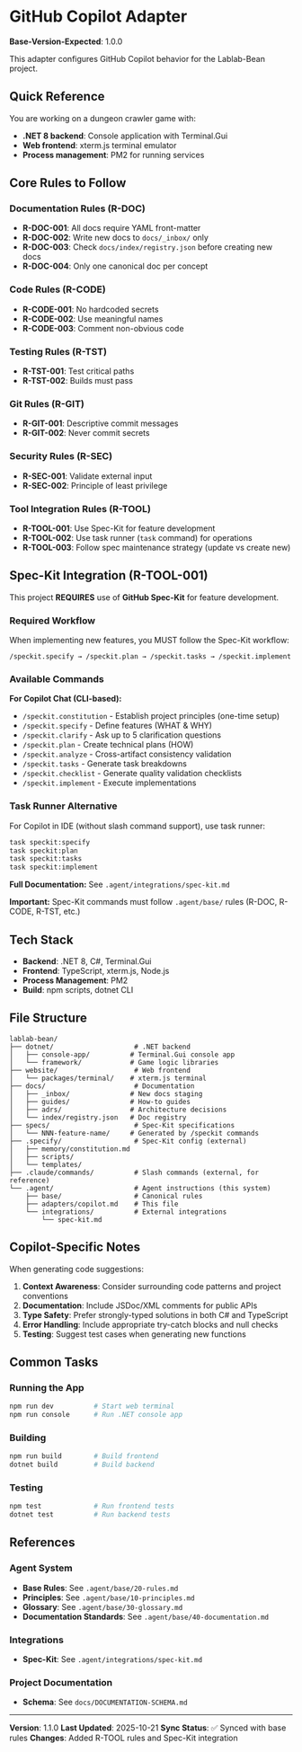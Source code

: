 # GitHub Copilot Adapter

**Base-Version-Expected**: 1.0.0

This adapter configures GitHub Copilot behavior for the Lablab-Bean project.

## Quick Reference

You are working on a dungeon crawler game with:

- **.NET 8 backend**: Console application with Terminal.Gui
- **Web frontend**: xterm.js terminal emulator
- **Process management**: PM2 for running services

## Core Rules to Follow

### Documentation Rules (R-DOC)

- **R-DOC-001**: All docs require YAML front-matter
- **R-DOC-002**: Write new docs to `docs/_inbox/` only
- **R-DOC-003**: Check `docs/index/registry.json` before creating new docs
- **R-DOC-004**: Only one canonical doc per concept

### Code Rules (R-CODE)

- **R-CODE-001**: No hardcoded secrets
- **R-CODE-002**: Use meaningful names
- **R-CODE-003**: Comment non-obvious code

### Testing Rules (R-TST)

- **R-TST-001**: Test critical paths
- **R-TST-002**: Builds must pass

### Git Rules (R-GIT)

- **R-GIT-001**: Descriptive commit messages
- **R-GIT-002**: Never commit secrets

### Security Rules (R-SEC)

- **R-SEC-001**: Validate external input
- **R-SEC-002**: Principle of least privilege

### Tool Integration Rules (R-TOOL)

- **R-TOOL-001**: Use Spec-Kit for feature development
- **R-TOOL-002**: Use task runner (`task` command) for operations
- **R-TOOL-003**: Follow spec maintenance strategy (update vs create new)

## Spec-Kit Integration (R-TOOL-001)

This project **REQUIRES** use of **GitHub Spec-Kit** for feature development.

### Required Workflow

When implementing new features, you MUST follow the Spec-Kit workflow:

```
/speckit.specify → /speckit.plan → /speckit.tasks → /speckit.implement
```

### Available Commands

**For Copilot Chat (CLI-based):**

- `/speckit.constitution` - Establish project principles (one-time setup)
- `/speckit.specify` - Define features (WHAT & WHY)
- `/speckit.clarify` - Ask up to 5 clarification questions
- `/speckit.plan` - Create technical plans (HOW)
- `/speckit.analyze` - Cross-artifact consistency validation
- `/speckit.tasks` - Generate task breakdowns
- `/speckit.checklist` - Generate quality validation checklists
- `/speckit.implement` - Execute implementations

### Task Runner Alternative

For Copilot in IDE (without slash command support), use task runner:

```bash
task speckit:specify
task speckit:plan
task speckit:tasks
task speckit:implement
```

**Full Documentation:** See `.agent/integrations/spec-kit.md`

**Important:** Spec-Kit commands must follow `.agent/base/` rules (R-DOC, R-CODE, R-TST, etc.)

## Tech Stack

- **Backend**: .NET 8, C#, Terminal.Gui
- **Frontend**: TypeScript, xterm.js, Node.js
- **Process Management**: PM2
- **Build**: npm scripts, dotnet CLI

## File Structure

```
lablab-bean/
├── dotnet/                    # .NET backend
│   ├── console-app/          # Terminal.Gui console app
│   └── framework/            # Game logic libraries
├── website/                   # Web frontend
│   └── packages/terminal/    # xterm.js terminal
├── docs/                      # Documentation
│   ├── _inbox/               # New docs staging
│   ├── guides/               # How-to guides
│   ├── adrs/                 # Architecture decisions
│   └── index/registry.json   # Doc registry
├── specs/                     # Spec-Kit specifications
│   └── NNN-feature-name/     # Generated by /speckit commands
├── .specify/                  # Spec-Kit config (external)
│   ├── memory/constitution.md
│   ├── scripts/
│   └── templates/
├── .claude/commands/          # Slash commands (external, for reference)
└── .agent/                    # Agent instructions (this system)
    ├── base/                  # Canonical rules
    ├── adapters/copilot.md    # This file
    └── integrations/          # External integrations
        └── spec-kit.md
```

## Copilot-Specific Notes

When generating code suggestions:

1. **Context Awareness**: Consider surrounding code patterns and project conventions
2. **Documentation**: Include JSDoc/XML comments for public APIs
3. **Type Safety**: Prefer strongly-typed solutions in both C# and TypeScript
4. **Error Handling**: Include appropriate try-catch blocks and null checks
5. **Testing**: Suggest test cases when generating new functions

## Common Tasks

### Running the App

```bash
npm run dev          # Start web terminal
npm run console      # Run .NET console app
```

### Building

```bash
npm run build        # Build frontend
dotnet build         # Build backend
```

### Testing

```bash
npm test             # Run frontend tests
dotnet test          # Run backend tests
```

## References

### Agent System

- **Base Rules**: See `.agent/base/20-rules.md`
- **Principles**: See `.agent/base/10-principles.md`
- **Glossary**: See `.agent/base/30-glossary.md`
- **Documentation Standards**: See `.agent/base/40-documentation.md`

### Integrations

- **Spec-Kit**: See `.agent/integrations/spec-kit.md`

### Project Documentation

- **Schema**: See `docs/DOCUMENTATION-SCHEMA.md`

---

**Version**: 1.1.0
**Last Updated**: 2025-10-21
**Sync Status**: ✅ Synced with base rules
**Changes**: Added R-TOOL rules and Spec-Kit integration
